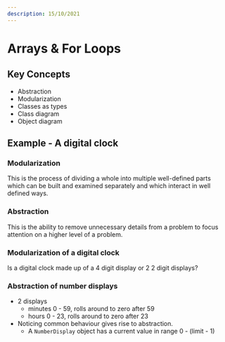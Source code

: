 ```yaml
---
description: 15/10/2021
---
```


# Arrays & For Loops

## Key Concepts

* Abstraction
* Modularization
* Classes as types
* Class diagram
* Object diagram 

## Example - A digital clock 

### Modularization

This is the process of dividing a whole into multiple well-defined parts which can be built and examined separately and which interact in well defined ways. 

### Abstraction

This is the ability to remove unnecessary details from a problem to focus attention on a higher level of a problem.

### Modularization of a digital clock 

Is a digital clock made up of a 4 digit display or 2 2 digit displays?

### Abstraction of number displays

* 2 displays
  * minutes 0 - 59, rolls around to zero after 59 
  * hours 0 - 23, rolls around to zero after 23
* Noticing common behaviour gives rise to abstraction. 
  * A `NumberDisplay` object has a current value in range 0 - (limit - 1)
